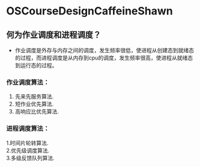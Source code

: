 # OSCourseDesignCaffeineShawn
## 何为作业调度和进程调度？
- 作业调度是外存与内存之间的调度，发生频率很低，使进程从创建态到就绪态的过程，而进程调度是从内存到cpu的调度，发生频率很高，使进程从就绪态到运行态的过程。
### 作业调度算法：
1. 先来先服务算法.  
2. 短作业优先算法.  
3. 高响应比优先算法.  
### 进程调度算法：
1.时间片轮转算法.  
2.优先级调度算法.   
3.多级反馈队列算法.  
